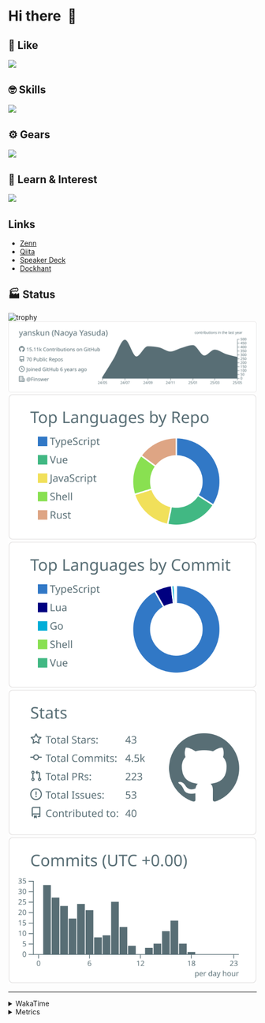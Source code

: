 # Hi there&nbsp; :wave:

## 💌 Like
<img src="https://go-skill-icons.vercel.app/api/icons?i=github" />

## 🤓 Skills
<img src="https://go-skill-icons.vercel.app/api/icons?i=js,ts,vue,nuxtjs,react,nextjs,go,lua,git" />

## ⚙️ Gears
<img src="https://go-skill-icons.vercel.app/api/icons?i=neovim,vscode,githubcopilot,alacritty,tmux" />

## 📖 Learn & Interest
<img src="https://go-skill-icons.vercel.app/api/icons?i=rust,deno,css,zig,playwright,githubactions,storybook,netlify,eslint" />

## Links
- [Zenn](https://zenn.dev/yanskun)
- [Qiita](https://qiita.com/yanskun)
- [Speaker Deck](https://speakerdeck.com/yanskun)
- [Dockhant](https://www.dockhunt.com/users/yanskun)

<!-- https://github.com/ryo-ma/github-profile-trophy -->

## 🏭 Status

<img src="https://github-profile-trophy.vercel.app/?username=yanskun&theme=onedark&row=1" alt="trophy">

<!-- https://github.com/vn7n24fzkq/github-profile-summary-cards -->
<picture>
  <source media="(prefers-color-scheme: dark)" srcset="https://raw.githubusercontent.com/yanskun/yanskun/master/profile-summary-card-output/nord_dark/0-profile-details.svg">
 <img src="https://raw.githubusercontent.com/yanskun/yanskun/master/profile-summary-card-output/default/0-profile-details.svg">
</picture>
<br>
<picture>
  <source media="(prefers-color-scheme: dark)" srcset="https://raw.githubusercontent.com/yanskun/yanskun/master/profile-summary-card-output/nord_dark/1-repos-per-language.svg">
 <img src="https://raw.githubusercontent.com/yanskun/yanskun/master/profile-summary-card-output/default/1-repos-per-language.svg">
</picture>
<picture>
  <source media="(prefers-color-scheme: dark)" srcset="https://raw.githubusercontent.com/yanskun/yanskun/master/profile-summary-card-output/nord_dark/2-most-commit-language.svg">
 <img src="https://raw.githubusercontent.com/yanskun/yanskun/master/profile-summary-card-output/default/2-most-commit-language.svg">
</picture>
<br>
<picture>
  <source media="(prefers-color-scheme: dark)" srcset="https://raw.githubusercontent.com/yanskun/yanskun/master/profile-summary-card-output/nord_dark/3-stats.svg">
 <img src="https://raw.githubusercontent.com/yanskun/yanskun/master/profile-summary-card-output/default/3-stats.svg">
</picture>
<picture>
  <source media="(prefers-color-scheme: dark)" srcset="https://raw.githubusercontent.com/yanskun/yanskun/master/profile-summary-card-output/nord_dark/4-productive-time.svg">
 <img src="https://raw.githubusercontent.com/yanskun/yanskun/master/profile-summary-card-output/default/4-productive-time.svg">
</picture>

---

<details>
  <summary>WakaTime</summary>
<!--START_SECTION:waka-->
![Code Time](http://img.shields.io/badge/Code%20Time-2%2C192%20hrs%2019%20mins-blue)

**🐱 My GitHub Data** 

> 📦 146.8 kB Used in GitHub's Storage 
 > 
> 🏆 1,678 Contributions in the Year 2025
 > 
> 💼 Opted to Hire
 > 
> 📜 130 Public Repositories 
 > 
> 🔑 4 Private Repositories 
 > 
**I'm an Early 🐤** 

```text
🌞 Morning                18548 commits       ████░░░░░░░░░░░░░░░░░░░░░   15.82 % 
🌆 Daytime                69934 commits       ███████████████░░░░░░░░░░   59.66 % 
🌃 Evening                25071 commits       █████░░░░░░░░░░░░░░░░░░░░   21.39 % 
🌙 Night                  3670 commits        █░░░░░░░░░░░░░░░░░░░░░░░░   03.13 % 
```
📅 **I'm Most Productive on Tuesday** 

```text
Monday                   18327 commits       ████░░░░░░░░░░░░░░░░░░░░░   15.63 % 
Tuesday                  25751 commits       █████░░░░░░░░░░░░░░░░░░░░   21.97 % 
Wednesday                24137 commits       █████░░░░░░░░░░░░░░░░░░░░   20.59 % 
Thursday                 22091 commits       █████░░░░░░░░░░░░░░░░░░░░   18.85 % 
Friday                   20968 commits       ████░░░░░░░░░░░░░░░░░░░░░   17.89 % 
Saturday                 2318 commits        ░░░░░░░░░░░░░░░░░░░░░░░░░   01.98 % 
Sunday                   3631 commits        █░░░░░░░░░░░░░░░░░░░░░░░░   03.10 % 
```


📊 **This Week I Spent My Time On** 

```text
🕑︎ Time Zone: Asia/Tokyo

💬 Programming Languages: 
TypeScript               24 hrs 55 mins      ██████████████████████░░░   87.68 % 
Other                    1 hr 9 mins         █░░░░░░░░░░░░░░░░░░░░░░░░   04.10 % 
Markdown                 24 mins             ░░░░░░░░░░░░░░░░░░░░░░░░░   01.44 % 
Lua                      21 mins             ░░░░░░░░░░░░░░░░░░░░░░░░░   01.27 % 
JSON                     19 mins             ░░░░░░░░░░░░░░░░░░░░░░░░░   01.15 % 

🔥 Editors: 
Neovim                   23 hrs 5 mins       ████████████████████░░░░░   81.28 % 
VS Code                  5 hrs 19 mins       █████░░░░░░░░░░░░░░░░░░░░   18.72 % 

💻 Operating System: 
Mac                      28 hrs 25 mins      █████████████████████████   100.00 % 
```


 Last Updated on 28/05/2025 05:23:27 UTC
<!--END_SECTION:waka-->
</details>

<details>
  <summary>Metrics</summary>
  <img src="https://github.com/yanskun/yanskun/blob/main/github-metrics.svg" alt="Metrics">
</details>
